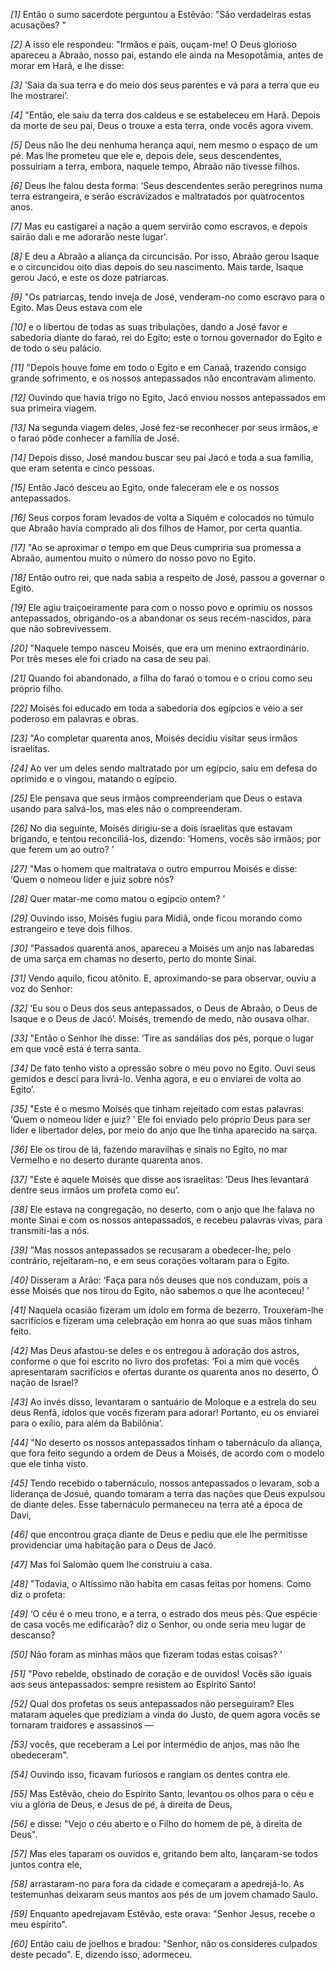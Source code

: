 *[1]* Então o sumo sacerdote perguntou a Estêvão: "São verdadeiras estas acusações? "

*[2]* A isso ele respondeu: "Irmãos e pais, ouçam-me! O Deus glorioso apareceu a Abraão, nosso pai, estando ele ainda na Mesopotâmia, antes de morar em Harã, e lhe disse:

*[3]* ‘Saia da sua terra e do meio dos seus parentes e vá para a terra que eu lhe mostrarei’.

*[4]* "Então, ele saiu da terra dos caldeus e se estabeleceu em Harã. Depois da morte de seu pai, Deus o trouxe a esta terra, onde vocês agora vivem.

*[5]* Deus não lhe deu nenhuma herança aqui, nem mesmo o espaço de um pé. Mas lhe prometeu que ele e, depois dele, seus descendentes, possuiriam a terra, embora, naquele tempo, Abraão não tivesse filhos.

*[6]* Deus lhe falou desta forma: ‘Seus descendentes serão peregrinos numa terra estrangeira, e serão escravizados e maltratados por quatrocentos anos.

*[7]* Mas eu castigarei a nação a quem servirão como escravos, e depois sairão dali e me adorarão neste lugar’.

*[8]* E deu a Abraão a aliança da circuncisão. Por isso, Abraão gerou Isaque e o circuncidou oito dias depois do seu nascimento. Mais tarde, Isaque gerou Jacó, e este os doze patriarcas.

*[9]* "Os patriarcas, tendo inveja de José, venderam-no como escravo para o Egito. Mas Deus estava com ele

*[10]* e o libertou de todas as suas tribulações, dando a José favor e sabedoria diante do faraó, rei do Egito; este o tornou governador do Egito e de todo o seu palácio.

*[11]* "Depois houve fome em todo o Egito e em Canaã, trazendo consigo grande sofrimento, e os nossos antepassados não encontravam alimento.

*[12]* Ouvindo que havia trigo no Egito, Jacó enviou nossos antepassados em sua primeira viagem.

*[13]* Na segunda viagem deles, José fez-se reconhecer por seus irmãos, e o faraó pôde conhecer a família de José.

*[14]* Depois disso, José mandou buscar seu pai Jacó e toda a sua família, que eram setenta e cinco pessoas.

*[15]* Então Jacó desceu ao Egito, onde faleceram ele e os nossos antepassados.

*[16]* Seus corpos foram levados de volta a Siquém e colocados no túmulo que Abraão havia comprado ali dos filhos de Hamor, por certa quantia.

*[17]* "Ao se aproximar o tempo em que Deus cumpriria sua promessa a Abraão, aumentou muito o número do nosso povo no Egito.

*[18]* Então outro rei, que nada sabia a respeito de José, passou a governar o Egito.

*[19]* Ele agiu traiçoeiramente para com o nosso povo e oprimiu os nossos antepassados, obrigando-os a abandonar os seus recém-nascidos, para que não sobrevivessem.

*[20]* "Naquele tempo nasceu Moisés, que era um menino extraordinário. Por três meses ele foi criado na casa de seu pai.

*[21]* Quando foi abandonado, a filha do faraó o tomou e o criou como seu próprio filho.

*[22]* Moisés foi educado em toda a sabedoria dos egípcios e veio a ser poderoso em palavras e obras.

*[23]* "Ao completar quarenta anos, Moisés decidiu visitar seus irmãos israelitas.

*[24]* Ao ver um deles sendo maltratado por um egípcio, saiu em defesa do oprimido e o vingou, matando o egípcio.

*[25]* Ele pensava que seus irmãos compreenderiam que Deus o estava usando para salvá-los, mas eles não o compreenderam.

*[26]* No dia seguinte, Moisés dirigiu-se a dois israelitas que estavam brigando, e tentou reconciliá-los, dizendo: ‘Homens, vocês são irmãos; por que ferem um ao outro? ’

*[27]* "Mas o homem que maltratava o outro empurrou Moisés e disse: ‘Quem o nomeou líder e juiz sobre nós?

*[28]* Quer matar-me como matou o egípcio ontem? ’

*[29]* Ouvindo isso, Moisés fugiu para Midiã, onde ficou morando como estrangeiro e teve dois filhos.

*[30]* "Passados quarenta anos, apareceu a Moisés um anjo nas labaredas de uma sarça em chamas no deserto, perto do monte Sinai.

*[31]* Vendo aquilo, ficou atônito. E, aproximando-se para observar, ouviu a voz do Senhor:

*[32]* ‘Eu sou o Deus dos seus antepassados, o Deus de Abraão, o Deus de Isaque e o Deus de Jacó’. Moisés, tremendo de medo, não ousava olhar.

*[33]* "Então o Senhor lhe disse: ‘Tire as sandálias dos pés, porque o lugar em que você está é terra santa.

*[34]* De fato tenho visto a opressão sobre o meu povo no Egito. Ouvi seus gemidos e desci para livrá-lo. Venha agora, e eu o enviarei de volta ao Egito’.

*[35]* "Este é o mesmo Moisés que tinham rejeitado com estas palavras: ‘Quem o nomeou líder e juiz? ’ Ele foi enviado pelo próprio Deus para ser líder e libertador deles, por meio do anjo que lhe tinha aparecido na sarça.

*[36]* Ele os tirou de lá, fazendo maravilhas e sinais no Egito, no mar Vermelho e no deserto durante quarenta anos.

*[37]* "Este é aquele Moisés que disse aos israelitas: ‘Deus lhes levantará dentre seus irmãos um profeta como eu’.

*[38]* Ele estava na congregação, no deserto, com o anjo que lhe falava no monte Sinai e com os nossos antepassados, e recebeu palavras vivas, para transmiti-las a nós.

*[39]* "Mas nossos antepassados se recusaram a obedecer-lhe; pelo contrário, rejeitaram-no, e em seus corações voltaram para o Egito.

*[40]* Disseram a Arão: ‘Faça para nós deuses que nos conduzam, pois a esse Moisés que nos tirou do Egito, não sabemos o que lhe aconteceu! ’

*[41]* Naquela ocasião fizeram um ídolo em forma de bezerro. Trouxeram-lhe sacrifícios e fizeram uma celebração em honra ao que suas mãos tinham feito.

*[42]* Mas Deus afastou-se deles e os entregou à adoração dos astros, conforme o que foi escrito no livro dos profetas: ‘Foi a mim que vocês apresentaram sacrifícios e ofertas durante os quarenta anos no deserto, Ó nação de Israel?

*[43]* Ao invés disso, levantaram o santuário de Moloque e a estrela do seu deus Renfã, ídolos que vocês fizeram para adorar! Portanto, eu os enviarei para o exílio, para além da Babilônia’.

*[44]* "No deserto os nossos antepassados tinham o tabernáculo da aliança, que fora feito segundo a ordem de Deus a Moisés, de acordo com o modelo que ele tinha visto.

*[45]* Tendo recebido o tabernáculo, nossos antepassados o levaram, sob a liderança de Josué, quando tomaram a terra das nações que Deus expulsou de diante deles. Esse tabernáculo permaneceu na terra até a época de Davi,

*[46]* que encontrou graça diante de Deus e pediu que ele lhe permitisse providenciar uma habitação para o Deus de Jacó.

*[47]* Mas foi Salomão quem lhe construiu a casa.

*[48]* "Todavia, o Altíssimo não habita em casas feitas por homens. Como diz o profeta:

*[49]* ‘O céu é o meu trono, e a terra, o estrado dos meus pés. Que espécie de casa vocês me edificarão? diz o Senhor, ou onde seria meu lugar de descanso?

*[50]* Não foram as minhas mãos que fizeram todas estas coisas? ’

*[51]* "Povo rebelde, obstinado de coração e de ouvidos! Vocês são iguais aos seus antepassados: sempre resistem ao Espírito Santo!

*[52]* Qual dos profetas os seus antepassados não perseguiram? Eles mataram aqueles que prediziam a vinda do Justo, de quem agora vocês se tornaram traidores e assassinos —

*[53]* vocês, que receberam a Lei por intermédio de anjos, mas não lhe obedeceram".

*[54]* Ouvindo isso, ficavam furiosos e rangiam os dentes contra ele.

*[55]* Mas Estêvão, cheio do Espírito Santo, levantou os olhos para o céu e viu a glória de Deus, e Jesus de pé, à direita de Deus,

*[56]* e disse: "Vejo o céu aberto e o Filho do homem de pé, à direita de Deus".

*[57]* Mas eles taparam os ouvidos e, gritando bem alto, lançaram-se todos juntos contra ele,

*[58]* arrastaram-no para fora da cidade e começaram a apedrejá-lo. As testemunhas deixaram seus mantos aos pés de um jovem chamado Saulo.

*[59]* Enquanto apedrejavam Estêvão, este orava: "Senhor Jesus, recebe o meu espírito".

*[60]* Então caiu de joelhos e bradou: "Senhor, não os consideres culpados deste pecado". E, dizendo isso, adormeceu.

